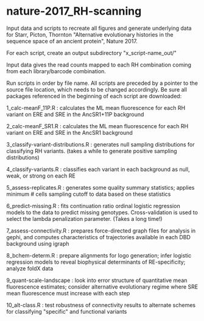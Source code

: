 # nature-2017_RH-scanning

Input data and scripts to recreate all figures and generate underlying data for Starr, Picton, Thornton "Alternative evolutionary histories in the sequence space of an ancient protein", Nature 2017.

For each script, create an output subdirectory "x_script-name_out/"

Input data gives the read counts mapped to each RH combination coming from each library/barcode combination.

Run scripts in order by file name. All scripts are preceded by a pointer to the source file location, which needs to be changed accordingly. Be sure all packages referenced in the beginning of each script are downloaded:

1_calc-meanF_11P.R : calculates the ML mean fluorescence for each RH variant on ERE and SRE in the AncSR1+11P background

2_calc-meanF_SR1.R : calculates the ML mean fluorescence for each RH variant on ERE and SRE in the AncSR1 background

3_classify-variant-distributions.R : generates null sampling distributions for classifying RH variants. (takes a while to generate positive sampling distributions)

4_classify-variants.R : classifies each variant in each background as null, weak, or strong on each RE

5_assess-replicates.R : generates some quality summary statistics; applies minimum # cells sampling cutoff to data based on these statistics

6_predict-missing.R : fits continuation ratio ordinal logistic regression models to the data to predict missing genotypes. Cross-validation is used to select the lambda penalization parameter. (Takes a long time!)

7_assess-connectivity.R : prepares force-directed graph files for analysis in gephi, and computes characteristics of trajectories available in each DBD background using igraph

8_bchem-determ.R : prepare alignments for logo generation; infer logistic regression models to reveal biophysical determinants of RE-specificity; analyze foldX data

9_quant-scale-landscape : look into error structure of quantitative mean fluorescence estimates; consider alternative evolutionary regime where SRE mean fluorescence must increase with each step 

10_alt-class.R : test robustness of connectivity results to alternate schemes for classifying "specific" and functional variants
